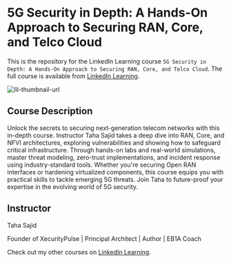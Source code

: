 # 5G Security in Depth: A Hands-On Approach to Securing RAN, Core, and Telco Cloud
This is the repository for the LinkedIn Learning course `5G Security in Depth: A Hands-On Approach to Securing RAN, Core, and Telco Cloud`. The full course is available from [LinkedIn Learning][lil-course-url].

![lil-thumbnail-url]

## Course Description

Unlock the secrets to securing next-generation telecom networks with this in-depth course. Instructor Taha Sajid takes a deep dive into RAN, Core, and NFVI architectures, exploring vulnerabilities and showing how to safeguard critical infrastructure. Through hands-on labs and real-world simulations, master threat modeling, zero-trust implementations, and incident response using industry-standard tools. Whether you're securing Open RAN interfaces or hardening virtualized components, this course equips you with practical skills to tackle emerging 5G threats. Join Taha to future-proof your expertise in the evolving world of 5G security.

## Instructor

Taha Sajid

Founder of XecurityPulse | Principal Architect | Author | EB1A Coach

                            

Check out my other courses on [LinkedIn Learning](https://www.linkedin.com/learning/instructors/).


[0]: # (Replace these placeholder URLs with actual course URLs)

[lil-course-url]: https://www.linkedin.com/learning/5g-security-in-depth-a-hands-on-approach-to-securing-ran-core-and-telco-cloud
[lil-thumbnail-url]: https://media.licdn.com/dms/image/v2/D4E0DAQENPhtSl4Ut-A/learning-public-crop_675_1200/B4EZcypQv7H0AY-/0/1748901367390?e=2147483647&v=beta&t=cVCsnhlJLS-pzT1UXxRRNh5f5ez_acaHDe9oMEWOL-Q

